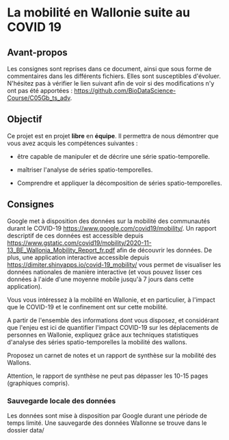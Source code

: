 # La mobilité en Wallonie suite au COVID 19

## Avant-propos

Les consignes sont reprises dans ce document, ainsi que sous forme de commentaires dans les différents fichiers. Elles sont susceptibles d'évoluer. N'hésitez pas à vérifier le lien suivant afin de voir si des modifications n'y ont pas été apportées : <https://github.com/BioDataScience-Course/C05Gb_ts_adv>.

## Objectif

Ce projet est en projet **libre** en **équipe**. Il permettra de nous démontrer que vous avez acquis les compétences suivantes :

- être capable de manipuler et de décrire une série spatio-temporelle.

- maîtriser l'analyse de séries spatio-temporelles.

- Comprendre et appliquer la décomposition de séries spatio-temporelles.

## Consignes

Google met à disposition des données sur la mobilité des communautés durant le COVID-19 <https://www.google.com/covid19/mobility/>. Un rapport descriptif de ces données est accessible depuis <https://www.gstatic.com/covid19/mobility/2020-11-13_BE_Wallonia_Mobility_Report_fr.pdf> afin de découvrir les données. De plus, une application interactive accessible depuis https://dimiter.shinyapps.io/covid-19_mobility/ vous permet de visualiser les données nationales de manière interactive (et vous pouvez lisser ces données à l'aide d'une moyenne mobile jusqu'à 7 jours dans cette application).

Vous vous intéressez à la mobilité en Wallonie, et en particulier, à l'impact que le COVID-19 et le confinement ont sur cette mobilité.

A partir de l'ensemble des informations dont vous disposez, et considérant que l'enjeu est ici de quantifier l'impact COVID-19 sur les déplacements de personnes en Wallonie, expliquez grâce aux techniques statistiques d'analyse des séries spatio-temporelles la mobilité des wallons. 

Proposez un carnet de notes et un rapport de synthèse sur la mobilité des Wallons.

Attention, le rapport de synthèse ne peut pas dépasser les 10-15 pages (graphiques compris).

### Sauvegarde locale des données

Les données sont mise à disposition par Google durant une période de temps limité. Une sauvegarde des données Wallonne se trouve dans le dossier data/

